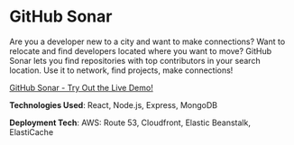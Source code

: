 # GitHub Sonar

Are you a developer new to a city and want to make connections?  Want to relocate and find developers located where you want to move?  GitHub Sonar lets you find repositories with top contributors in your search location.  Use it to network, find projects, make connections!

[GitHub Sonar - Try Out the Live Demo!](http://www.githubsonar.com)

**Technologies Used**: React, Node.js, Express, MongoDB

**Deployment Tech**: AWS: Route 53, Cloudfront, Elastic Beanstalk, ElastiCache
